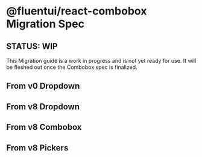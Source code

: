 # @fluentui/react-combobox Migration Spec

## STATUS: WIP

This Migration guide is a work in progress and is not yet ready for use. It will be fleshed out once the Combobox spec is finalized.

## From v0 Dropdown

## From v8 Dropdown

## From v8 Combobox

## From v8 Pickers
